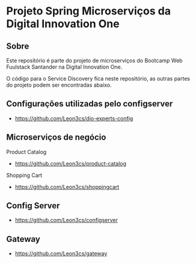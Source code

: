 # Projeto Spring Microserviços da Digital Innovation One

## Sobre

Este repositório é parte do projeto de microserviços do Bootcamp Web Fuulstack Santander na Digital Innovation One.

O código para o Service Discovery fica neste repositório, as outras partes do projeto
podem ser encontradas abaixo.

## Configurações utilizadas pelo configserver

- https://github.com/Leon3cs/dio-experts-config

## Microserviços de negócio

Product Catalog
- https://github.com/Leon3cs/product-catalog

Shopping Cart
- https://github.com/Leon3cs/shoppingcart

## Config Server
- https://github.com/Leon3cs/configserver

## Gateway

- https://github.com/Leon3cs/gateway